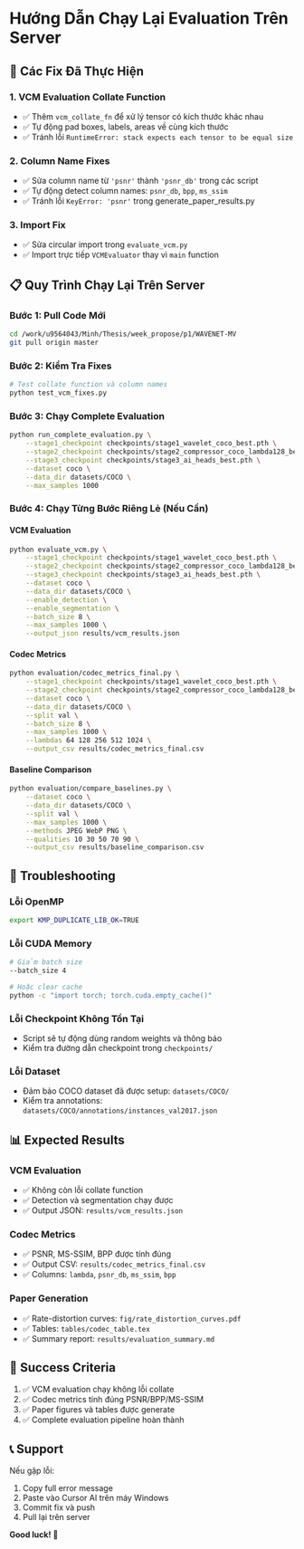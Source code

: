 # Hướng Dẫn Chạy Lại Evaluation Trên Server

## 🚀 Các Fix Đã Thực Hiện

### 1. **VCM Evaluation Collate Function**
- ✅ Thêm `vcm_collate_fn` để xử lý tensor có kích thước khác nhau
- ✅ Tự động pad boxes, labels, areas về cùng kích thước
- ✅ Tránh lỗi `RuntimeError: stack expects each tensor to be equal size`

### 2. **Column Name Fixes**
- ✅ Sửa column name từ `'psnr'` thành `'psnr_db'` trong các script
- ✅ Tự động detect column names: `psnr_db`, `bpp`, `ms_ssim`
- ✅ Tránh lỗi `KeyError: 'psnr'` trong generate_paper_results.py

### 3. **Import Fix**
- ✅ Sửa circular import trong `evaluate_vcm.py`
- ✅ Import trực tiếp `VCMEvaluator` thay vì `main` function

## 📋 Quy Trình Chạy Lại Trên Server

### Bước 1: Pull Code Mới
```bash
cd /work/u9564043/Minh/Thesis/week_propose/p1/WAVENET-MV
git pull origin master
```

### Bước 2: Kiểm Tra Fixes
```bash
# Test collate function và column names
python test_vcm_fixes.py
```

### Bước 3: Chạy Complete Evaluation
```bash
python run_complete_evaluation.py \
    --stage1_checkpoint checkpoints/stage1_wavelet_coco_best.pth \
    --stage2_checkpoint checkpoints/stage2_compressor_coco_lambda128_best.pth \
    --stage3_checkpoint checkpoints/stage3_ai_heads_best.pth \
    --dataset coco \
    --data_dir datasets/COCO \
    --max_samples 1000
```

### Bước 4: Chạy Từng Bước Riêng Lẻ (Nếu Cần)

#### VCM Evaluation
```bash
python evaluate_vcm.py \
    --stage1_checkpoint checkpoints/stage1_wavelet_coco_best.pth \
    --stage2_checkpoint checkpoints/stage2_compressor_coco_lambda128_best.pth \
    --stage3_checkpoint checkpoints/stage3_ai_heads_best.pth \
    --dataset coco \
    --data_dir datasets/COCO \
    --enable_detection \
    --enable_segmentation \
    --batch_size 8 \
    --max_samples 1000 \
    --output_json results/vcm_results.json
```

#### Codec Metrics
```bash
python evaluation/codec_metrics_final.py \
    --stage1_checkpoint checkpoints/stage1_wavelet_coco_best.pth \
    --stage2_checkpoint checkpoints/stage2_compressor_coco_lambda128_best.pth \
    --dataset coco \
    --data_dir datasets/COCO \
    --split val \
    --batch_size 8 \
    --max_samples 1000 \
    --lambdas 64 128 256 512 1024 \
    --output_csv results/codec_metrics_final.csv
```

#### Baseline Comparison
```bash
python evaluation/compare_baselines.py \
    --dataset coco \
    --data_dir datasets/COCO \
    --split val \
    --max_samples 1000 \
    --methods JPEG WebP PNG \
    --qualities 10 30 50 70 90 \
    --output_csv results/baseline_comparison.csv
```

## 🔧 Troubleshooting

### Lỗi OpenMP
```bash
export KMP_DUPLICATE_LIB_OK=TRUE
```

### Lỗi CUDA Memory
```bash
# Giảm batch size
--batch_size 4

# Hoặc clear cache
python -c "import torch; torch.cuda.empty_cache()"
```

### Lỗi Checkpoint Không Tồn Tại
- Script sẽ tự động dùng random weights và thông báo
- Kiểm tra đường dẫn checkpoint trong `checkpoints/`

### Lỗi Dataset
- Đảm bảo COCO dataset đã được setup: `datasets/COCO/`
- Kiểm tra annotations: `datasets/COCO/annotations/instances_val2017.json`

## 📊 Expected Results

### VCM Evaluation
- ✅ Không còn lỗi collate function
- ✅ Detection và segmentation chạy được
- ✅ Output JSON: `results/vcm_results.json`

### Codec Metrics
- ✅ PSNR, MS-SSIM, BPP được tính đúng
- ✅ Output CSV: `results/codec_metrics_final.csv`
- ✅ Columns: `lambda`, `psnr_db`, `ms_ssim`, `bpp`

### Paper Generation
- ✅ Rate-distortion curves: `fig/rate_distortion_curves.pdf`
- ✅ Tables: `tables/codec_table.tex`
- ✅ Summary report: `results/evaluation_summary.md`

## 🎯 Success Criteria

1. ✅ VCM evaluation chạy không lỗi collate
2. ✅ Codec metrics tính đúng PSNR/BPP/MS-SSIM
3. ✅ Paper figures và tables được generate
4. ✅ Complete evaluation pipeline hoàn thành

## 📞 Support

Nếu gặp lỗi:
1. Copy full error message
2. Paste vào Cursor AI trên máy Windows
3. Commit fix và push
4. Pull lại trên server

**Good luck! 🚀** 